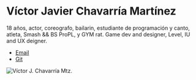 # Víctor Javier Chavarría Martínez

18 años, actor, coreografo, bailarin, estudiante de programación y canto, atleta, Smash && BS ProPL, y GYM rat.
Game dev and designer, Level, IU and UX deigner.

- [Email](cdmx2372@amerike.edu.mx)
- [Git](https://github.com/VictorJ-Ch)

![Víctor J. Chavarría Mtz.](../img/VictorJ-Ch.jpg)
